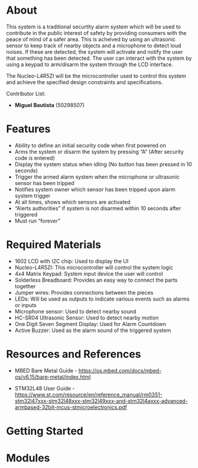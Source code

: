 # About
This system is a traditional securtity alarm system which will be used to contribute in the public interest of safety by providing consumers with the peace of mind of a
safer area. This is acheived by using an ultrasonic sensor to keep track of nearby objects and a microphone to detect loud noises. If these are detected, the system will
activate and notify the user that something has been detected. The user can interact with the system by using a keypad to arm/disarm the system through the LCD interface.

The Nucleo-L4R5ZI will be the microcontroller used to control this system and achieve the specified design constraints and specifications.

Contributor List: 
* **Miguel Bautista** (50298507)

# Features
* Ability to define an initial security code when first powered on
* Arms the system or disarm the system by pressing “A” (After security code is entered)
* Display the system status when idling (No button has been pressed in 10 seconds)
* Trigger the armed alarm system when the microphone or ultrasonic sensor has been tripped
* Notifies system owner which sensor has been tripped upon alarm system trigger
* At all times, shows which sensors are activated
* “Alerts authorities” if system is not disarmed within 10 seconds after triggered
* Must run “forever”

# Required Materials
* 1602 LCD with I2C chip: Used to display the UI
* Nucleo-L4R5ZI: This microcontroller will control the system logic
* 4x4 Matrix Keypad: System input device the user will control
* Solderless Breadboard: Provides an easy way to connect the parts together
* Jumper wires: Provides connections between the pieces
* LEDs: Will be used as outputs to indicate various events such as alarms or inputs
* Microphone sensor: Used to detect nearby sound
* HC-SR04 Ultrasonic Sensor: Used to detect nearby motion
* One Digit Seven Segment Display: Used for Alarm Countdown
* Active Buzzer: Used as the alarm sound of the triggered system

# Resources and References
* MBED Bare Metal Guide - https://os.mbed.com/docs/mbed-os/v6.15/bare-metal/index.html

* STM32L48 User Guide - https://www.st.com/resource/en/reference_manual/rm0351-stm32l47xxx-stm32l48xxx-stm32l49xxx-and-stm32l4axxx-advanced-armbased-32bit-mcus-stmicroelectronics.pdf 

# Getting Started

# Modules
